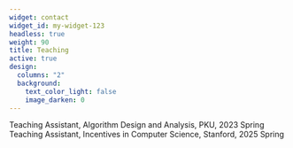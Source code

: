 ```yaml
---
widget: contact
widget_id: my-widget-123
headless: true
weight: 90
title: Teaching
active: true
design:
  columns: "2"
  background:
    text_color_light: false
    image_darken: 0
---
```

Teaching Assistant, Algorithm Design and Analysis, PKU, 2023 Spring﻿
Teaching Assistant, Incentives in Computer Science, Stanford, 2025 Spring﻿
